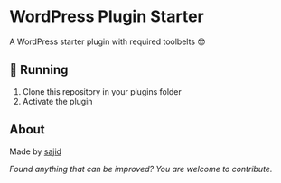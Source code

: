 # WordPress Plugin Starter

A WordPress starter plugin with required toolbelts 😎

## 🚚 Running

1. Clone this repository in your plugins folder
1. Activate the plugin

## About

Made by [sajid](https://github.com/sajid2000)

_Found anything that can be improved? You are welcome to contribute._
